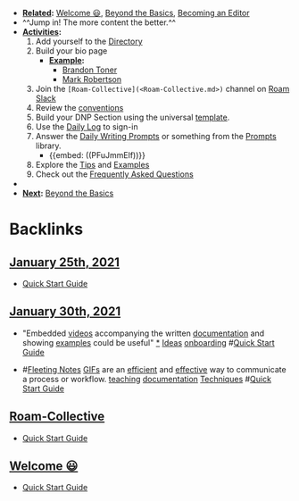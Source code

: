 - **[Related](<Related.md>):** [Welcome 😃](<Welcome 😃.md>), [Beyond the Basics](<Beyond the Basics.md>), [Becoming an Editor](<Becoming an Editor.md>)
- ^^Jump in! The more content the better.^^ 
- **[Activities](<Activities.md>):** 
    1. Add yourself to the [Directory](<Directory.md>)
    1. Build your bio page 
        - **[Example](<Example.md>):**
            - [Brandon Toner](<Brandon Toner.md>)
            - [Mark Robertson](<Mark Robertson.md>)
    3. Join the `[Roam-Collective](<Roam-Collective.md>)` channel on [Roam Slack](<Roam Slack.md>)
    4. Review the [conventions]([Conventions](<Conventions.md>))
    5. Build your DNP Section using the universal [template](((qONZuXh3Y))). 
    6. Use the [Daily Log](<Daily Log.md>) to sign-in
    7. Answer the [Daily Writing Prompts](<Daily Writing Prompts.md>) or something from the [Prompts](<Prompts.md>) library.
        - {{embed: ((PFuJmmElf))}}
    8. Explore the [Tips](<Tips.md>) and [Examples]([Example](<Example.md>))
    9. Check out the [Frequently Asked Questions](<Frequently Asked Questions.md>)
- 
- **[Next](<Next.md>):** [Beyond the Basics](<Beyond the Basics.md>)

# Backlinks
## [January 25th, 2021](<January 25th, 2021.md>)
- [Quick Start Guide](<Quick Start Guide.md>)

## [January 30th, 2021](<January 30th, 2021.md>)
- "Embedded [videos](<videos.md>) accompanying the written [documentation](<documentation.md>) and showing [examples](<examples.md>) could be useful" [*](((nwqDQY2hP))) [Ideas](<Ideas.md>) [onboarding](<onboarding.md>) #[Quick Start Guide](<Quick Start Guide.md>)

- #[Fleeting Notes](<Fleeting Notes.md>) [GIFs](<GIFs.md>) are an [efficient](<efficient.md>) and [effective](<effective.md>) way to communicate a process or workflow. [teaching](<teaching.md>) [documentation](<documentation.md>) [Techniques](<Techniques.md>) #[Quick Start Guide](<Quick Start Guide.md>)

## [Roam-Collective](<Roam-Collective.md>)
- [Quick Start Guide](<Quick Start Guide.md>)

## [Welcome 😃](<Welcome 😃.md>)
- [Quick Start Guide](<Quick Start Guide.md>)

